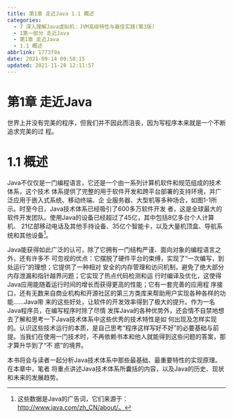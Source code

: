 ```yaml
---
title: 第1章 走近Java 1.1 概述
categories: 
  - 7 深入理解Java虛拟机：JVM高级特性与最佳实践(第3版)
  - 1第一部分 走近Java
  - 第1章 走近Java
  - 1.1 概述
abbrlink: 1773f9a
date: 2021-09-14 09:58:15
updated: 2021-11-28 12:11:57
---
```

# 第1章 走近Java
世界上并没有完美的程序，但我们并不因此而沮丧，因为写程序本来就是一个不断追求完美的过 程。
# 1.1 概述
Java不仅仅是一门编程语言，它还是一个由一系列计算机软件和规范组成的技术体系，这个技术 体系提供了完整的用于软件开发和跨平台部署的支持环境，并广泛应用于嵌入式系统、移动终端、企 业服务器、大型机等多种场合，如图1-1所示。时至今日，Java技术体系已经吸引了600多万软件开发 者，这是全球最大的软件开发团队。使用Java的设备已经超过了45亿，其中包括8亿多台个人计算机、 21亿部移动电话及其他手持设备、35亿个智能卡，以及大量机顶盒、导航系统和其他设备[^1]。

Java能获得如此广泛的认可，除了它拥有一门结构严谨、面向对象的编程语言之外，还有许多不 可忽视的优点：它摆脱了硬件平台的束缚，实现了“一次编写，到处运行”的理想；它提供了一种相对 安全的内存管理和访问机制，避免了绝大部分内存泄漏和指针越界问题；它实现了热点代码检测和运 行时编译及优化，这使得Java应用能随着运行时间的增长而获得更高的性能；它有一套完善的应用程 序接口，还有无数来自商业机构和开源社区的第三方类库来帮助用户实现各种各样的功能……Java带 来的这些好处，让软件的开发效率得到了极大的提升。作为一名Java程序员，在编写程序时除了尽情 发挥Java的各种优势外，还会情不自禁地想去了解和思考一下Java技术体系中这些优秀的技术特性是如 何出现及怎样实现的。认识这些技术运行的本质，是自己思考“程序这样写好不好”的必要基础与前 提。当我们在使用一门技术时，不再依赖书本和他人就能得到这些问题的答案，那才算升华到了“不 惑”的境界。

本书将会与读者一起分析Java技术体系中那些最基础、最重要特性的实现原理。在本章中，笔者 将重点讲述Java技术体系所囊括的内容，以及Java的历史、现状和未来的发展趋势。

[^1]: 这些数据是Java的广告词，它们来源于：http://www.java.com/zh_CN/about/。

